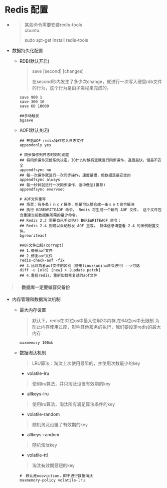 # Redis 配置

* > 某些命令需要安装redis-tools  
  > ubuntu:
  >
  > sudo apt-get install redis-tools
* 数据持久化配置

  * RDB\(默认开启\)

    > save \[second\] \[changes\]
    >
    > 在second秒内发生了多少次change，就进行一次写入硬盘rdb文件的行为，这个行为是由子进程来完成的。

    ```
    save 900 1
    save 300 10
    save 60 10000

    ##手动触发
    bgsave
    ```

  * AOF\(默认关闭\)

    ```
    ## 开启AOF redis操作写入日志文件
    appendonly yes

    # 同步操作到日志时刻的设置
    ## 将同步操作交给系统决定，IO什么时候有空就进行同步操作，速度最快，但最不安全
    appendfsync no
    ## 每一次操作就进行一次同步操作，速度最慢，但数据是最安全的
    appendfsync always
    ## 每一秒钟就进行一次同步操作，适中做法(推荐)
    appendfsync evervsec

    # AOF文件重写
    ## 场景：有多条ｉｎｃｒ操作，但是可以整合成一条ｓｅｔ命令解决
    ## 执行 BGREWRITEAOF 命令， Redis 将生成一个新的 AOF 文件， 这个文件包含重建当前数据集所需的最少命令。
    ## Redis 2.2 需要自己手动执行 BGREWRITEAOF 命令；
    ## Redis 2.4 则可以自动触发 AOF 重写， 具体信息请查看 2.4 的示例配置文件。
    bgrewriteaof

    #AOF文件出错(corrupt)
    ## 1.备份aof文件
    ## 2.修复aof文件
    redis-check-aof -fix
    ## 3.比对两者aof文件的区别（使用linux\uninx命令进行）-->可选
    diff -u [old] [new] > [update.patch]
    ## 4.重启redis，重新加载修复过的aof文件

    ```

> #### 　数据库一定要做容灾备份

* 内存管理和数据淘汰机制
  * 最大内存设置
    > 默认下，redis在32位os中最大使用3G内存,在64位os中无限制
    > 为防止内存使用过度，影响其他服务的执行，我们要设定redis的最大内存

    ```
    maxmemory 100mb
    ```
  * 数据淘汰机制
    > LRU算法：淘汰上次使用最早的，并使用次数最少的key

    * volatile-lru

    > 使用lru算法，并只淘汰设置有效期的key

    * allkeys-lru

    > 使用lru算法，淘汰所有满足算法条件的key

    * volatile-random

    > 随机淘汰设置了有效期的key

    * allkeys-random

    > 随机淘汰key

    * volatile-ttl

    > 淘汰有效期最短的key

    ```
    #　默认是noeviction，即不进行数据淘汰
    maxmemory-policy volatile-lru 
    ```







